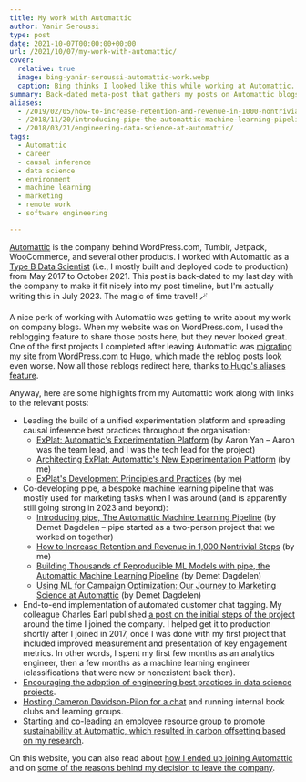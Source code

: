 ```yaml
---
title: My work with Automattic
author: Yanir Seroussi
type: post
date: 2021-10-07T00:00:00+00:00
url: /2021/10/07/my-work-with-automattic/
cover:
  relative: true
  image: bing-yanir-seroussi-automattic-work.webp
  caption: Bing thinks I looked like this while working at Automattic.
summary: Back-dated meta-post that gathers my posts on Automattic blogs into a summary of the work I've done with the company.
aliases:
  - /2019/02/05/how-to-increase-retention-and-revenue-in-1000-nontrivial-steps/
  - /2018/11/20/introducing-pipe-the-automattic-machine-learning-pipeline/
  - /2018/03/21/engineering-data-science-at-automattic/
tags:
  - Automattic
  - career
  - causal inference
  - data science
  - environment
  - machine learning
  - marketing
  - remote work
  - software engineering

---
```


[Automattic](https://automattic.com/) is the company behind WordPress.com, Tumblr, Jetpack, WooCommerce, and several other products. I worked with Automattic as a [Type B Data Scientist](https://yanirseroussi.com/2016/08/04/is-data-scientist-a-useless-job-title/) (i.e., I mostly built and deployed code to production) from May 2017 to October 2021. This post is back-dated to my last day with the company to make it fit nicely into my post timeline, but I'm actually writing this in July 2023. The magic of time travel! 🪄 

A nice perk of working with Automattic was getting to write about my work on company blogs. When my website was on WordPress.com, I used the reblogging feature to share those posts here, but they never looked great. One of the first projects I completed after leaving Automattic was [migrating my site from WordPress.com to Hugo](https://yanirseroussi.com/2021/11/10/migrating-from-wordpress-com-to-hugo-on-github-cloudflare/), which made the reblog posts look even worse. Now all those reblogs redirect here, thanks [to Hugo's aliases feature](https://gohugo.io/content-management/urls/#aliases).

Anyway, here are some highlights from my Automattic work along with links to the relevant posts:

* Leading the build of a unified experimentation platform and spreading causal inference best practices throughout the organisation:
  * [ExPlat: Automattic's Experimentation Platform](https://data.blog/2021/03/16/explat-automattics-experimentation-platform/) (by Aaron Yan &ndash; Aaron was the team lead, and I was the tech lead for the project)
  * [Architecting ExPlat: Automattic's New Experimentation Platform](https://data.blog/2021/04/14/architecting-explat-automattics-new-experimentation-platform/) (by me) 
  * [ExPlat's Development Principles and Practices](https://data.blog/2021/08/06/explats-development-principles-and-practices/) (by me) 
* Co-developing pipe, a bespoke machine learning pipeline that was mostly used for marketing tasks when I was around (and is apparently still going strong in 2023 and beyond):
  * [Introducing pipe, The Automattic Machine Learning Pipeline](https://data.blog/2018/11/15/introducing-pipe-the-automattic-machine-learning-pipeline/) (by Demet Dagdelen &ndash; pipe started as a two-person project that we worked on together)
  * [How to Increase Retention and Revenue in 1,000 Nontrivial Steps](https://data.blog/2019/01/15/how-to-increase-retention-and-revenue-in-1000-nontrivial-steps/) (by me)
  * [Building Thousands of Reproducible ML Models with pipe, the Automattic Machine Learning Pipeline](https://data.blog/2019/01/08/building-thousands-of-reproducible-ml-models-with-pipe-the-automattic-machine-learning-pipeline/) (by Demet Dagdelen)
  * [Using ML for Campaign Optimization: Our Journey to Marketing Science at Automattic](https://data.blog/2019/06/10/using-ml-for-campaign-optimization-our-journey-to-marketing-science-at-automattic/) (by Demet Dagdelen)
* End-to-end implementation of automated customer chat tagging. My colleague Charles Earl published [a post on the initial steps of the project](https://data.blog/2017/05/24/may-the-bot-be-with-you-how-algorithms-are-supporting-happiness-at-wordpress-com/) around the time I joined the company. I helped get it to production shortly after I joined in 2017, once I was done with my first project that included improved measurement and presentation of key engagement metrics. In other words, I spent my first few months as an analytics engineer, then a few months as a machine learning engineer (classifications that were new or nonexistent back then).
* [Encouraging the adoption of engineering best practices in data science projects](https://data.blog/2018/03/20/engineering-data-science-at-automattic/).
* [Hosting Cameron Davidson-Pilon for a chat](https://data.blog/2019/05/23/data-science-insights-from-cameron-davidson-pilon/) and running internal book clubs and learning groups.
* [Starting and co-leading an employee resource group to promote sustainability at Automattic, which resulted in carbon offsetting based on my research](https://wordpress.com/blog/2020/09/21/toward-zero-reducing-and-offsetting-our-data-center-power-emissions/).

On this website, you can also read about [how I ended up joining Automattic](https://yanirseroussi.com/2017/07/29/my-10-step-path-to-becoming-a-remote-data-scientist-with-automattic/) and on [some of the reasons behind my decision to leave the company](https://yanirseroussi.com/2022/06/06/the-mission-matters-moving-to-climate-tech-as-a-data-scientist/).
